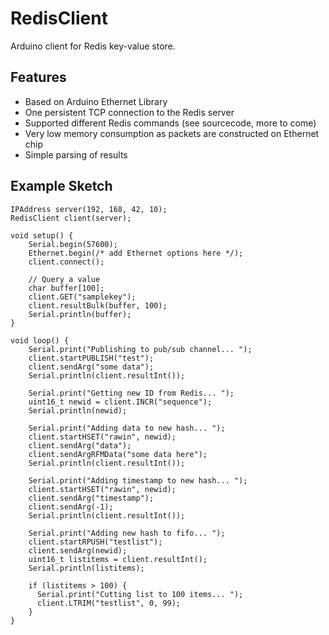 # RedisClient

Arduino client for Redis key-value store.

## Features
* Based on Arduino Ethernet Library
* One persistent TCP connection to the Redis server
* Supported different Redis commands (see sourcecode, more to come)
* Very low memory consumption as packets are constructed on Ethernet chip
* Simple parsing of results

## Example Sketch
	IPAddress server(192, 168, 42, 10);
	RedisClient client(server);
	
	void setup() {
		Serial.begin(57600);
		Ethernet.begin(/* add Ethernet options here */);
		client.connect();
		
		// Query a value
		char buffer[100];
		client.GET("samplekey");
		client.resultBulk(buffer, 100);
		Serial.println(buffer);
	}
	
	void loop() {
		Serial.print("Publishing to pub/sub channel... ");
	    client.startPUBLISH("test");
	    client.sendArg("some data");
	    Serial.println(client.resultInt());

	    Serial.print("Getting new ID from Redis... ");
    	uint16_t newid = client.INCR("sequence");
	    Serial.println(newid);
    
	    Serial.print("Adding data to new hash... ");
    	client.startHSET("rawin", newid);
	    client.sendArg("data");
    	client.sendArgRFMData("some data here");
	    Serial.println(client.resultInt());
    
	    Serial.print("Adding timestamp to new hash... ");
    	client.startHSET("rawin", newid);
	    client.sendArg("timestamp");
    	client.sendArg(-1);
	    Serial.println(client.resultInt());

    	Serial.print("Adding new hash to fifo... ");
	    client.startRPUSH("testlist");
    	client.sendArg(newid);
	    uint16_t listitems = client.resultInt();
    	Serial.println(listitems);

	    if (listitems > 100) {
    	  Serial.print("Cutting list to 100 items... ");
	      client.LTRIM("testlist", 0, 99);
    	}
	}